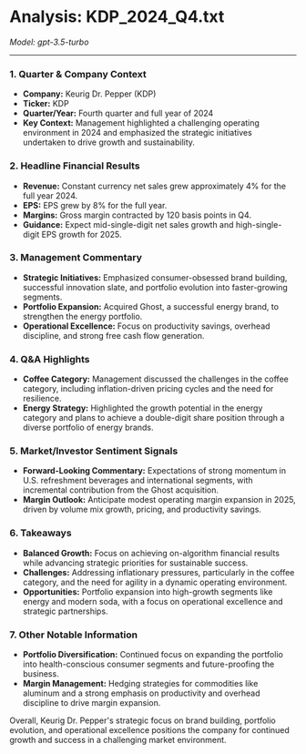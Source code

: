 # Analysis: KDP_2024_Q4.txt

*Model: gpt-3.5-turbo*

---

### 1. Quarter & Company Context
- **Company:** Keurig Dr. Pepper (KDP)
- **Ticker:** KDP
- **Quarter/Year:** Fourth quarter and full year of 2024
- **Key Context:** Management highlighted a challenging operating environment in 2024 and emphasized the strategic initiatives undertaken to drive growth and sustainability.

### 2. Headline Financial Results
- **Revenue:** Constant currency net sales grew approximately 4% for the full year 2024.
- **EPS:** EPS grew by 8% for the full year.
- **Margins:** Gross margin contracted by 120 basis points in Q4.
- **Guidance:** Expect mid-single-digit net sales growth and high-single-digit EPS growth for 2025.

### 3. Management Commentary
- **Strategic Initiatives:** Emphasized consumer-obsessed brand building, successful innovation slate, and portfolio evolution into faster-growing segments.
- **Portfolio Expansion:** Acquired Ghost, a successful energy brand, to strengthen the energy portfolio.
- **Operational Excellence:** Focus on productivity savings, overhead discipline, and strong free cash flow generation.

### 4. Q&A Highlights
- **Coffee Category:** Management discussed the challenges in the coffee category, including inflation-driven pricing cycles and the need for resilience.
- **Energy Strategy:** Highlighted the growth potential in the energy category and plans to achieve a double-digit share position through a diverse portfolio of energy brands.

### 5. Market/Investor Sentiment Signals
- **Forward-Looking Commentary:** Expectations of strong momentum in U.S. refreshment beverages and international segments, with incremental contribution from the Ghost acquisition.
- **Margin Outlook:** Anticipate modest operating margin expansion in 2025, driven by volume mix growth, pricing, and productivity savings.

### 6. Takeaways
- **Balanced Growth:** Focus on achieving on-algorithm financial results while advancing strategic priorities for sustainable success.
- **Challenges:** Addressing inflationary pressures, particularly in the coffee category, and the need for agility in a dynamic operating environment.
- **Opportunities:** Portfolio expansion into high-growth segments like energy and modern soda, with a focus on operational excellence and strategic partnerships.

### 7. Other Notable Information
- **Portfolio Diversification:** Continued focus on expanding the portfolio into health-conscious consumer segments and future-proofing the business.
- **Margin Management:** Hedging strategies for commodities like aluminum and a strong emphasis on productivity and overhead discipline to drive margin expansion.

Overall, Keurig Dr. Pepper's strategic focus on brand building, portfolio evolution, and operational excellence positions the company for continued growth and success in a challenging market environment.
